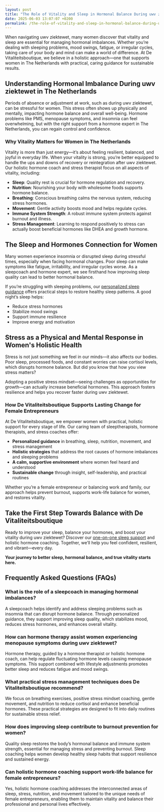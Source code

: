 ```yaml
---
layout: post
title: "The Role of Vitality and Sleep in Hormonal Balance During uwv ziektewet"
date: 2025-06-03 13:07:07 +0200
permalink: /the-role-of-vitality-and-sleep-in-hormonal-balance-during-uwv-ziektewet/
---
```

When navigating uwv ziektewet, many women discover that vitality and sleep are essential for managing hormonal imbalances. Whether you’re dealing with sleeping problems, mood swings, fatigue, or irregular cycles, taking care of your body and mind can make a world of difference. At De Vitaliteitsboutique, we believe in a holistic approach—one that supports women in The Netherlands with practical, caring guidance for sustainable results.

## Understanding Hormonal Imbalance During uwv ziektewet in The Netherlands

Periods of absence or adjustment at work, such as during uwv ziektewet, can be stressful for women. This stress often shows up physically and mentally, impacting hormone balance and overall well-being. Hormone problems like PMS, menopause symptoms, and insomnia can feel overwhelming, but with the right support from a hormone expert in The Netherlands, you can regain control and confidence.

### Why Vitality Matters for Women in The Netherlands

Vitality is more than just energy—it’s about feeling resilient, balanced, and joyful in everyday life. When your vitality is strong, you’re better equipped to handle the ups and downs of recovery or reintegration after uwv ziektewet. Our holistic hormone coach and stress therapist focus on all aspects of vitality, including:

- **Sleep**: Quality rest is crucial for hormone regulation and recovery.
- **Nutrition**: Nourishing your body with wholesome foods supports hormone balance.
- **Breathing**: Conscious breathing calms the nervous system, reducing stress hormones.
- **Movement**: Gentle activity boosts mood and helps regulate cycles.
- **Immune System Strength**: A robust immune system protects against burnout and illness.
- **Stress Management**: Learning to respond positively to stress can actually boost beneficial hormones like DHEA and growth hormone.

## The Sleep and Hormones Connection for Women

Many women experience insomnia or disrupted sleep during stressful times, especially when facing hormonal changes. Poor sleep can make symptoms like fatigue, irritability, and irregular cycles worse. As a sleepcoach and hormone expert, we see firsthand how improving sleep quality can lead to better hormonal balance.

If you’re struggling with sleeping problems, our [personalized sleep guidance](https://devitaliteitsboutique.nl/slaapformule/) offers practical steps to restore healthy sleep patterns. A good night’s sleep helps:

- Reduce stress hormones
- Stabilize mood swings
- Support immune resilience
- Improve energy and motivation

## Stress as a Physical and Mental Response in Women's Holistic Health

Stress is not just something we feel in our minds—it also affects our bodies. Poor sleep, processed foods, and constant worries can raise cortisol levels, which disrupts hormone balance. But did you know that how you view stress matters?

Adopting a positive stress mindset—seeing challenges as opportunities for growth—can actually increase beneficial hormones. This approach fosters resilience and helps you recover faster during uwv ziektewet.

### How De Vitaliteitsboutique Supports Lasting Change for Female Entrepreneurs

At De Vitaliteitsboutique, we empower women with practical, holistic support for every stage of life. Our caring team of sleeptherapists, hormone therapists, and stress coaches offer:

- **Personalized guidance** in breathing, sleep, nutrition, movement, and stress management
- **Holistic strategies** that address the root causes of hormone imbalances and sleeping problems
- **A calm, supportive environment** where women feel heard and understood
- **Sustainable change** through insight, self-leadership, and practical routines

Whether you’re a female entrepreneur or balancing work and family, our approach helps prevent burnout, supports work-life balance for women, and restores vitality.

## Take the First Step Towards Balance with De Vitaliteitsboutique

Ready to improve your sleep, balance your hormones, and boost your vitality during uwv ziektewet? Discover our [one-on-one sleep support](https://devitaliteitsboutique.nl/slaapproblemen-1-op-1-begeleiding/) and holistic hormone coaching. Together, we’ll help you feel confident, resilient, and vibrant—every day.

**Your journey to better sleep, hormonal balance, and true vitality starts here.**

## Frequently Asked Questions (FAQs)

### What is the role of a sleepcoach in managing hormonal imbalances?

A sleepcoach helps identify and address sleeping problems such as insomnia that can disrupt hormone balance. Through personalized guidance, they support improving sleep quality, which stabilizes mood, reduces stress hormones, and enhances overall vitality.

### How can hormone therapy assist women experiencing menopause symptoms during uwv ziektewet?

Hormone therapy, guided by a hormone therapist or holistic hormone coach, can help regulate fluctuating hormone levels causing menopause symptoms. This support combined with lifestyle adjustments promotes better sleep and reduces fatigue and mood swings.

### What practical stress management techniques does De Vitaliteitsboutique recommend?

We focus on breathing exercises, positive stress mindset coaching, gentle movement, and nutrition to reduce cortisol and enhance beneficial hormones. These practical strategies are designed to fit into daily routines for sustainable stress relief.

### How does improving sleep contribute to burnout prevention for women?

Quality sleep restores the body’s hormonal balance and immune system strength, essential for managing stress and preventing burnout. Sleep coaching helps women develop healthy sleep habits that support resilience and sustained energy.

### Can holistic hormone coaching support work-life balance for female entrepreneurs?

Yes, holistic hormone coaching addresses the interconnected areas of sleep, stress, nutrition, and movement tailored to the unique needs of female entrepreneurs, enabling them to maintain vitality and balance their professional and personal lives effectively.

<script type="application/ld+json">
{
  "@context": "https://schema.org",
  "@type": "BlogPosting",
  "headline": "The Role of Vitality and Sleep in Hormonal Balance During uwv ziektewet",
  "description": "Explore how vitality and sleep play critical roles in managing hormonal imbalances during uwv ziektewet, with holistic coaching support tailored for women in The Netherlands.",
  "author": {
    "@type": "Person",
    "name": "De Vitaliteitsboutique",
    "description": "At De Vitaliteitsboutique, we empower women to enhance their vitality through personalized, practical guidance in six key areas: breathing, stress management, sleep, nutrition, movement, and immune system strength."
  },
  "publisher": {
    "@type": "Person",
    "name": "De Vitaliteitsboutique"
  },
  "datePublished": "2024-06-01",
  "mainEntityOfPage": {
    "@type": "WebPage",
    "@id": "https://devitaliteitsboutique.nl/blog/the-role-of-vitality-and-sleep-in-hormonal-balance-during-uwv-ziektewet"
  },
  "keywords": "Sleepcoach, Sleeptherapist, Hormone therapist, Hormone expert, Stress therapist, stress coach, breathing therapist, Holistic hormone coach, Vitality, Sleeping problems, Hormone problems, Menopause, PMS, Hormone balance, Sleep and hormones, Holistic therapist, insomnia, Women's holistic health, Burnout prevention for women, Work-life balance for women, uwv ziektewet, The Netherlands",
  "articleBody": "When navigating uwv ziektewet, many women discover that vitality and sleep are essential for managing hormonal imbalances. Whether you’re dealing with sleeping problems, mood swings, fatigue, or irregular cycles, taking care of your body and mind can make a world of difference. At De Vitaliteitsboutique, we believe in a holistic approach—one that supports women in The Netherlands with practical, caring guidance for sustainable results.\n\nUnderstanding Hormonal Imbalance During uwv ziektewet\nPeriods of absence or adjustment at work, such as during uwv ziektewet, can be stressful for women. This stress often shows up physically and mentally, impacting hormone balance and overall well-being. Hormone problems like PMS, menopause symptoms, and insomnia can feel overwhelming, but with the right support, you can regain control and confidence.\n\nWhy Vitality Matters\nVitality is more than just energy—it’s about feeling resilient, balanced, and joyful in everyday life. When your vitality is strong, you’re better equipped to handle the ups and downs of recovery or reintegration after uwv ziektewet. Our holistic hormone coach and stress therapist focus on all aspects of vitality, including sleep, nutrition, breathing, movement, immune system strength, and stress management.\n\nThe Sleep and Hormones Connection\nMany women experience insomnia or disrupted sleep during stressful times, especially when facing hormonal changes. Poor sleep can make symptoms like fatigue, irritability, and irregular cycles worse. As a sleepcoach and hormone expert, we see firsthand how improving sleep quality can lead to better hormonal balance.\n\nStress as a Physical and Mental Response\nStress is not just something we feel in our minds—it also affects our bodies. Poor sleep, processed foods, and constant worries can raise cortisol levels, which disrupts hormone balance. But did you know that how you view stress matters?\n\nHow De Vitaliteitsboutique Supports Lasting Change\nAt De Vitaliteitsboutique, we empower women with practical, holistic support for every stage of life. Our caring team of sleeptherapists, hormone therapists, and stress coaches offer personalized guidance in breathing, sleep, nutrition, movement, and stress management.\n\nTake the First Step Towards Balance\nReady to improve your sleep, balance your hormones, and boost your vitality during uwv ziektewet? Discover our one-on-one sleep support and holistic hormone coaching. Together, we’ll help you feel confident, resilient, and vibrant—every day."
}
</script>

<script type="application/ld+json">
{
  "@context": "https://schema.org",
  "@type": "FAQPage",
  "mainEntity": [
    {
      "@type": "Question",
      "name": "What is the role of a sleepcoach in managing hormonal imbalances?",
      "acceptedAnswer": {
        "@type": "Answer",
        "text": "A sleepcoach helps identify and address sleeping problems such as insomnia that can disrupt hormone balance. Through personalized guidance, they support improving sleep quality, which stabilizes mood, reduces stress hormones, and enhances overall vitality."
      }
    },
    {
      "@type": "Question",
      "name": "How can hormone therapy assist women experiencing menopause symptoms during uwv ziektewet?",
      "acceptedAnswer": {
        "@type": "Answer",
        "text": "Hormone therapy, guided by a hormone therapist or holistic hormone coach, can help regulate fluctuating hormone levels causing menopause symptoms. This support combined with lifestyle adjustments promotes better sleep and reduces fatigue and mood swings."
      }
    },
    {
      "@type": "Question",
      "name": "What practical stress management techniques does De Vitaliteitsboutique recommend?",
      "acceptedAnswer": {
        "@type": "Answer",
        "text": "We focus on breathing exercises, positive stress mindset coaching, gentle movement, and nutrition to reduce cortisol and enhance beneficial hormones. These practical strategies are designed to fit into daily routines for sustainable stress relief."
      }
    },
    {
      "@type": "Question",
      "name": "How does improving sleep contribute to burnout prevention for women?",
      "acceptedAnswer": {
        "@type": "Answer",
        "text": "Quality sleep restores the body’s hormonal balance and immune system strength, essential for managing stress and preventing burnout. Sleep coaching helps women develop healthy sleep habits that support resilience and sustained energy."
      }
    },
    {
      "@type": "Question",
      "name": "Can holistic hormone coaching support work-life balance for female entrepreneurs?",
      "acceptedAnswer": {
        "@type": "Answer",
        "text": "Yes, holistic hormone coaching addresses the interconnected areas of sleep, stress, nutrition, and movement tailored to the unique needs of female entrepreneurs, enabling them to maintain vitality and balance their professional and personal lives effectively."
      }
    }
  ]
}
</script>